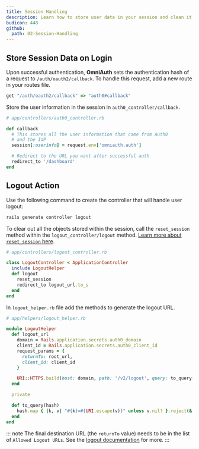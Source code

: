 ```yaml
---
title: Session Handling
description: Learn how to store user data in your session and clean it up upon logout.
budicon: 448
github:
  path: 02-Session-Handling
---
```


## Store Session Data on Login

Upon successful authentication, **OmniAuth** sets the authentication hash of a request to `/auth/oauth2/callback`. To handle this request, add a new route in your routes file.

```ruby
get "/auth/oauth2/callback" => "auth0#callback"
```

Store the user information in the session in `auth0_controller/callback`.

```ruby
# app/controllers/auth0_controller.rb

def callback
  # This stores all the user information that came from Auth0
  # and the IdP
  session[:userinfo] = request.env['omniauth.auth']

  # Redirect to the URL you want after successful auth
  redirect_to '/dashboard'
end
```

## Logout Action

Use the following command to create the controller that will handle user logout:

```bash
rails generate controller logout
```

To clear out all the objects stored within the session, call the `reset_session` method within the `logout_controller/logout` method. [Learn more about `reset_session` here](http://api.rubyonrails.org/classes/ActionController/Base.html#M000668).

```ruby
# app/controllers/logout_controller.rb

class LogoutController < ApplicationController
  include LogoutHelper
  def logout
    reset_session
    redirect_to logout_url.to_s
  end
end
```

In `logout_helper.rb` file add the methods to generate the logout URL.

```ruby
# app/helpers/logout_helper.rb

module LogoutHelper
  def logout_url
    domain = Rails.application.secrets.auth0_domain
    client_id = Rails.application.secrets.auth0_client_id
    request_params = {
      returnTo: root_url,
      client_id: client_id
    }

    URI::HTTPS.build(host: domain, path: '/v2/logout', query: to_query(request_params))
  end

  private

  def to_query(hash)
    hash.map { |k, v| "#{k}=#{URI.escape(v)}" unless v.nil? }.reject(&:nil?).join('&')
  end
end
```

::: note
The final destination URL (the `returnTo` value) needs to be in the list of `Allowed Logout URLs`. See the [logout documentation](/logout#redirecting-users-after-logout) for more.
:::

